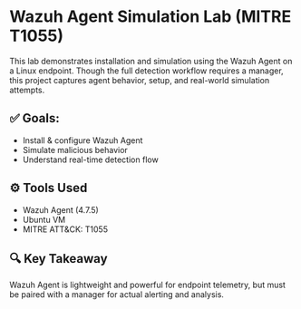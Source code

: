# Wazuh Agent Simulation Lab (MITRE T1055)

This lab demonstrates installation and simulation using the Wazuh Agent on a Linux endpoint. Though the full detection workflow requires a manager, this project captures agent behavior, setup, and real-world simulation attempts.

## ✅ Goals:
- Install & configure Wazuh Agent
- Simulate malicious behavior
- Understand real-time detection flow

## ⚙️ Tools Used
- Wazuh Agent (4.7.5)
- Ubuntu VM
- MITRE ATT&CK: T1055

## 🔍 Key Takeaway
Wazuh Agent is lightweight and powerful for endpoint telemetry, but must be paired with a manager for actual alerting and analysis.
